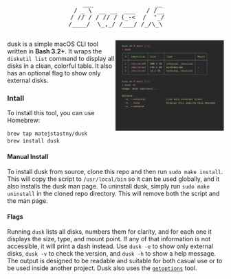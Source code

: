<div align="center">
<pre>
    ___                 __
  / _ \  __ __  ___   / /__
 / // / / // / (_-<  /  '_/
/____/  \_,_/ /___/ /_/\_\

</pre>
</div>

<img src="assets/dusk.png" alt="dusk" align="right" width="50%">

dusk is a simple macOS CLI tool written in **Bash 3.2+**. It wraps the `diskutil list` command to display all disks in a clean, colorful table. It also has an optional flag to show only external disks.

### Intall

To install this tool, you can use Homebrew:

```sh
brew tap matejstastny/dusk
brew install dusk
```

#### Manual Install
To install dusk from source, clone this repo and then run `sudo make install`. This will copy the script to `/usr/local/bin` so it can be used globally, and it also installs the dusk man page. To uninstall dusk, simply run `sudo make uninstall` in the cloned repo directory. This will remove both the script and the man page.

#### Flags

Running `dusk` lists all disks, numbers them for clarity, and for each one it displays the size, type, and mount point. If any of that information is not accessible, it will print a dash instead. Use `dusk -e` to show only external disks, `dusk -v` to check the version, and `dusk -h` to show a help message. The output is designed to be readable and suitable for both casual use or to be used inside another project. Dusk also uses the [`getoptions`](https://github.com/ko1nksm/getoptions) tool.
